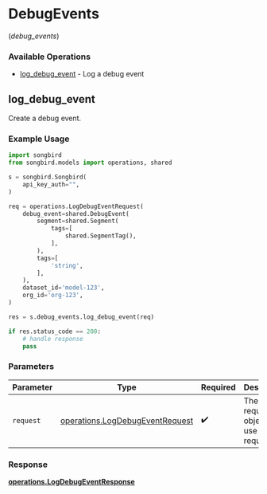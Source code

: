 # DebugEvents
(*debug_events*)

### Available Operations

* [log_debug_event](#log_debug_event) - Log a debug event

## log_debug_event

Create a debug event.
        

### Example Usage

```python
import songbird
from songbird.models import operations, shared

s = songbird.Songbird(
    api_key_auth="",
)

req = operations.LogDebugEventRequest(
    debug_event=shared.DebugEvent(
        segment=shared.Segment(
            tags=[
                shared.SegmentTag(),
            ],
        ),
        tags=[
            'string',
        ],
    ),
    dataset_id='model-123',
    org_id='org-123',
)

res = s.debug_events.log_debug_event(req)

if res.status_code == 200:
    # handle response
    pass
```

### Parameters

| Parameter                                                                          | Type                                                                               | Required                                                                           | Description                                                                        |
| ---------------------------------------------------------------------------------- | ---------------------------------------------------------------------------------- | ---------------------------------------------------------------------------------- | ---------------------------------------------------------------------------------- |
| `request`                                                                          | [operations.LogDebugEventRequest](../../models/operations/logdebugeventrequest.md) | :heavy_check_mark:                                                                 | The request object to use for the request.                                         |


### Response

**[operations.LogDebugEventResponse](../../models/operations/logdebugeventresponse.md)**


